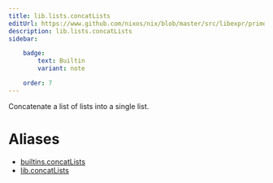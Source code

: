 ```yaml
---
title: lib.lists.concatLists
editUrl: https://www.github.com/nixos/nix/blob/master/src/libexpr/primops.cc
description: lib.lists.concatLists
sidebar:

    badge:
        text: Builtin
        variant: note

    order: 7
---
```


Concatenate a list of lists into a single list.


# Aliases

- [builtins.concatLists](./reference/builtins/builtins-concatLists)
- [lib.concatLists](./reference/lib/lib-concatLists)


